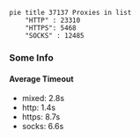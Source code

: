 
```mermaid
pie title 37137 Proxies in list
    "HTTP" : 23310
    "HTTPS": 5468
    "SOCKS" : 12485
```

### Some Info
#### Average Timeout

- mixed: 2.8s
- http: 1.4s
- https: 8.7s
- socks: 6.6s